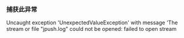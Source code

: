 

### 捕获此异常
Uncaught exception 'UnexpectedValueException' with message 'The stream or file "jpush.log" could not be opened: failed to open stream